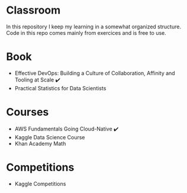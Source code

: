 
# Classroom
In this repository I keep my learning in a somewhat organized structure.
Code in this repo comes mainly from exercices and is free to use.

# Book
- Effective DevOps: Building a Culture of Collaboration, Affinity and Tooling at Scale ✔️
- Practical Statistics for Data Scientists

# Courses
- AWS Fundamentals Going Cloud-Native ✔️
- Kaggle Data Science Course
- Khan Academy Math

# Competitions
- Kaggle Competitions
